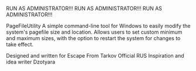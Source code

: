 RUN AS ADMINISTRATOR!!! RUN AS ADMINISTRATOR!!! RUN AS ADMINISTRATOR!!!

PageFileUtility A simple command-line tool for Windows to easily modify the system's pagefile size and location. Allows users to set custom minimum and maximum sizes, with the option to restart the system for changes to take effect.

Designed and written for Escape From Tarkov Official RUS Inspiration and idea writer Dzotyara
